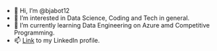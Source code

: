 - 👋 Hi, I’m @bjabot12
- 👀 I’m interested in Data Science, Coding and Tech in general.
- 🌱 I’m currently learning Data Engineering on Azure amd Competitive Programming.
- 📫 [Link](https://www.linkedin.com/in/bjarte-botnevik-336a7317b/) to my LinkedIn profile.

<!---
bjabot12/bjabot12 is a ✨ special ✨ repository because its `README.md` (this file) appears on your GitHub profile.
You can click the Preview link to take a look at your changes.
--->
